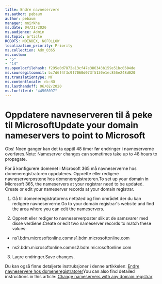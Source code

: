 ```yaml
---
title: Endre navneservere
ms.author: pebaum
author: pebaum
manager: mnirkhe
ms.date: 04/21/2020
ms.audience: Admin
ms.topic: article
ROBOTS: NOINDEX, NOFOLLOW
localization_priority: Priority
ms.collection: Adm_O365
ms.custom:
- "5"
- "14"
ms.openlocfilehash: f295e0d7872a13cf47e386343b159e51bc0504de
ms.sourcegitcommit: bc7d6f4f3c9f7060d073f5130e1ec856e248d020
ms.translationtype: MT
ms.contentlocale: nb-NO
ms.lasthandoff: 06/02/2020
ms.locfileid: "44508097"
---
```

# <a name="update-your-domain-nameservers-to-point-to-microsoft"></a><span data-ttu-id="297df-102">Oppdatere navneserveren til å peke til Microsoft</span><span class="sxs-lookup"><span data-stu-id="297df-102">Update your domain nameservers to point to Microsoft</span></span>

<span data-ttu-id="297df-103">Obs! Noen ganger kan det ta opptil 48 timer før endringer i navneserverne overføres.</span><span class="sxs-lookup"><span data-stu-id="297df-103">Note: Nameserver changes can sometimes take up to 48 hours to propagate.</span></span>
  
<span data-ttu-id="297df-p101">For å konfigurere domenet i Microsoft 365 må navneserverne hos domeneregistratoren oppdateres. Opprette eller redigere navneserverpostene hos domeneregistratoren.</span><span class="sxs-lookup"><span data-stu-id="297df-p101">To set up your domain in Microsoft 365, the nameservers at your registrar need to be updated. Create or edit your nameserver records at your domain registrar.</span></span>
  
1. <span data-ttu-id="297df-106">Gå til domeneregistratorens nettsted og finn området der du kan redigere navneserverne.</span><span class="sxs-lookup"><span data-stu-id="297df-106">Go to your domain registrar's website and find the area where you can edit the nameservers.</span></span>
  
2. <span data-ttu-id="297df-107">Opprett eller rediger to navneserverposter slik at de samsvarer med disse verdiene:</span><span class="sxs-lookup"><span data-stu-id="297df-107">Create or edit two nameserver records to match these values:</span></span>

  - <span data-ttu-id="297df-108">ns1.bdm.microsoftonline.com</span><span class="sxs-lookup"><span data-stu-id="297df-108">ns1.bdm.microsoftonline.com</span></span>

  - <span data-ttu-id="297df-109">ns2.bdm.microsoftonline.com</span><span class="sxs-lookup"><span data-stu-id="297df-109">ns2.bdm.microsoftonline.com</span></span>

3. <span data-ttu-id="297df-110">Lagre endringer.</span><span class="sxs-lookup"><span data-stu-id="297df-110">Save changes.</span></span>

<span data-ttu-id="297df-111">Du kan også finne detaljerte instruksjoner i denne artikkelen: [Endre navneservere hos domeneregistratorer](https://docs.microsoft.com/microsoft-365/admin/get-help-with-domains/change-nameservers-at-any-domain-registrar)</span><span class="sxs-lookup"><span data-stu-id="297df-111">You can also find detailed instructions in this article: [Change nameservers with any domain registrar](https://docs.microsoft.com/microsoft-365/admin/get-help-with-domains/change-nameservers-at-any-domain-registrar)</span></span>
  